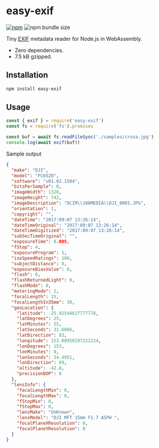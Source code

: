 easy-exif
=========

[![npm](https://badgen.net/npm/v/easy-exif)](https://npm.im/easy-exif)
![npm bundle size](https://badgen.net/packagephobia/publish/easy-exif)


Tiny [EXIF](https://en.wikipedia.org/wiki/Exif) metadata reader for Node.js in WebAssembly.

- Zero dependencies.
- 7.5 kB gzipped.

## Installation

```sh
npm install easy-exif
```

## Usage

```js
const { exif } = require('easy-exif')
const fs = require('fs').promises

const buf = await fs.readFileSync('./samples/crosa.jpg')
console.log(await exif(buf))
```

Sample output

```json
{
  "make": "DJI",
  "model": "FC6520",
  "software": "v01.02.1504",
  "bitsPerSample": 0,
  "imageWidth": 1320,
  "imageHeight": 742,
  "imageDescription": "DCIM\\100MEDIA\\DJI_0001.JPG",
  "orientation": 1,
  "copyright": "",
  "dateTime": "2017:09:07 13:26:14",
  "dateTimeOriginal": "2017:09:07 13:26:14",
  "dateTimeDigitized": "2017:09:07 13:26:14",
  "subSecTimeOriginal": "",
  "exposureTime": 0.005,
  "fStop": 4,
  "exposureProgram": 1,
  "isoSpeedRatings": 100,
  "subjectDistance": 0,
  "exposureBiasValue": 0,
  "flash": 0,
  "flashReturnedLight": 0,
  "flashMode": 0,
  "meteringMode": 2,
  "focalLength": 15,
  "focalLengthIn35mm": 30,
  "geoLocation": {
    "latitude": -25.92544627777778,
    "latDegrees": 25,
    "latMinutes": 55,
    "latSeconds": 31.6066,
    "latDirection": 83,
    "longitude": 153.00958197222224,
    "lonDegrees": 153,
    "lonMinutes": 0,
    "lonSeconds": 34.4951,
    "lonDirection": 69,
    "altitude": -42.8,
    "precisionDOP": 0
  },
  "lensInfo": {
    "focalLengthMin": 0,
    "focalLengthMax": 0,
    "fStopMin": 0,
    "fStopMax": 0,
    "lensMake": "UnKnown",
    "lensModel": "DJI MFT 15mm F1.7 ASPH ",
    "focalPlaneXResolution": 0,
    "focalPlaneYResolution": 0
  }
}
```